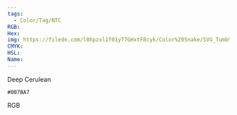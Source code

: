 ```yaml
---
tags:
  - Color/Tag/NTC
RGB:
Hex:
img: https://filedn.com/l0hpzxl1f01yT7GHxtF8cyk/Color%20Snake/SVG_Tumb%20Mass%20No%20Name/007BA7.svg
CMYK:
HSL:
Name:
---
```

Deep Cerulean
```palette
#007BA7
```
RGB
